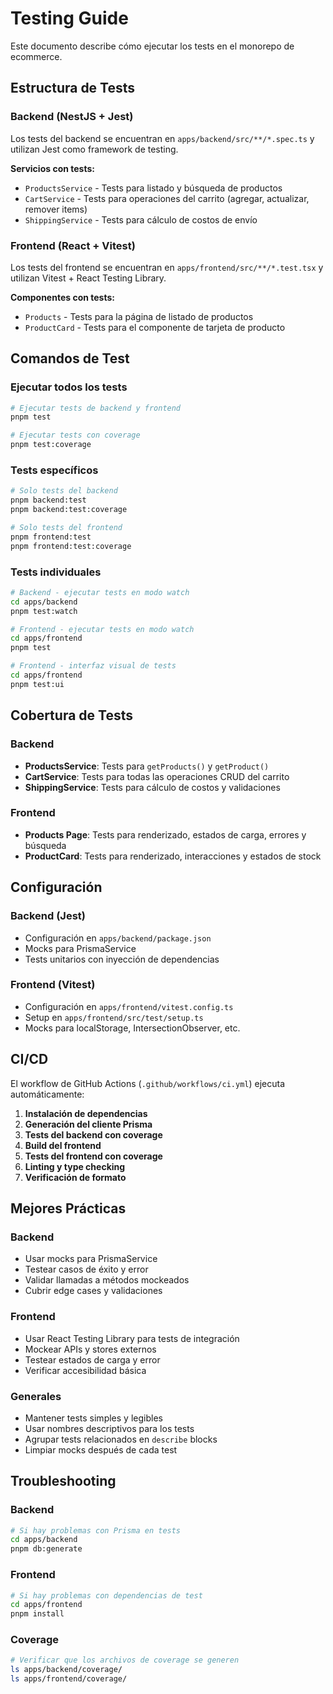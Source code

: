 # Testing Guide

Este documento describe cómo ejecutar los tests en el monorepo de ecommerce.

## Estructura de Tests

### Backend (NestJS + Jest)

Los tests del backend se encuentran en `apps/backend/src/**/*.spec.ts` y utilizan Jest como framework de testing.

**Servicios con tests:**
- `ProductsService` - Tests para listado y búsqueda de productos
- `CartService` - Tests para operaciones del carrito (agregar, actualizar, remover items)
- `ShippingService` - Tests para cálculo de costos de envío

### Frontend (React + Vitest)

Los tests del frontend se encuentran en `apps/frontend/src/**/*.test.tsx` y utilizan Vitest + React Testing Library.

**Componentes con tests:**
- `Products` - Tests para la página de listado de productos
- `ProductCard` - Tests para el componente de tarjeta de producto

## Comandos de Test

### Ejecutar todos los tests

```bash
# Ejecutar tests de backend y frontend
pnpm test

# Ejecutar tests con coverage
pnpm test:coverage
```

### Tests específicos

```bash
# Solo tests del backend
pnpm backend:test
pnpm backend:test:coverage

# Solo tests del frontend
pnpm frontend:test
pnpm frontend:test:coverage
```

### Tests individuales

```bash
# Backend - ejecutar tests en modo watch
cd apps/backend
pnpm test:watch

# Frontend - ejecutar tests en modo watch
cd apps/frontend
pnpm test

# Frontend - interfaz visual de tests
cd apps/frontend
pnpm test:ui
```

## Cobertura de Tests

### Backend
- **ProductsService**: Tests para `getProducts()` y `getProduct()`
- **CartService**: Tests para todas las operaciones CRUD del carrito
- **ShippingService**: Tests para cálculo de costos y validaciones

### Frontend
- **Products Page**: Tests para renderizado, estados de carga, errores y búsqueda
- **ProductCard**: Tests para renderizado, interacciones y estados de stock

## Configuración

### Backend (Jest)
- Configuración en `apps/backend/package.json`
- Mocks para PrismaService
- Tests unitarios con inyección de dependencias

### Frontend (Vitest)
- Configuración en `apps/frontend/vitest.config.ts`
- Setup en `apps/frontend/src/test/setup.ts`
- Mocks para localStorage, IntersectionObserver, etc.

## CI/CD

El workflow de GitHub Actions (`.github/workflows/ci.yml`) ejecuta automáticamente:

1. **Instalación de dependencias**
2. **Generación del cliente Prisma**
3. **Tests del backend con coverage**
4. **Build del frontend**
5. **Tests del frontend con coverage**
6. **Linting y type checking**
7. **Verificación de formato**

## Mejores Prácticas

### Backend
- Usar mocks para PrismaService
- Testear casos de éxito y error
- Validar llamadas a métodos mockeados
- Cubrir edge cases y validaciones

### Frontend
- Usar React Testing Library para tests de integración
- Mockear APIs y stores externos
- Testear estados de carga y error
- Verificar accesibilidad básica

### Generales
- Mantener tests simples y legibles
- Usar nombres descriptivos para los tests
- Agrupar tests relacionados en `describe` blocks
- Limpiar mocks después de cada test

## Troubleshooting

### Backend
```bash
# Si hay problemas con Prisma en tests
cd apps/backend
pnpm db:generate
```

### Frontend
```bash
# Si hay problemas con dependencias de test
cd apps/frontend
pnpm install
```

### Coverage
```bash
# Verificar que los archivos de coverage se generen
ls apps/backend/coverage/
ls apps/frontend/coverage/
```
